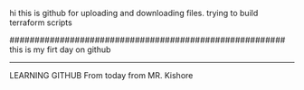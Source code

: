 
hi this is github for uploading and downloading files.
trying to build terraform scripts

#######################################################
this is my firt day on github


****************************************

LEARNING GITHUB From today from MR. Kishore
